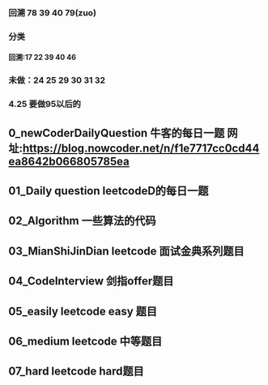 ### 回溯 78 39 40 79(zuo)
### 分类
#### 回溯:17 22 39 40 46
### 未做：24 25 29 30 31 32

### 4.25  要做95以后的

## 0_newCoderDailyQuestion 牛客的每日一题 网址:https://blog.nowcoder.net/n/f1e7717cc0cd44ea8642b066805785ea
## 01_Daily question leetcodeD的每日一题
## 02_Algorithm 一些算法的代码
## 03_MianShiJinDian leetcode 面试金典系列题目
## 04_CodeInterview 剑指offer题目
## 05_easily leetcode easy 题目
## 06_medium leetcode 中等题目
## 07_hard   leetcode hard题目